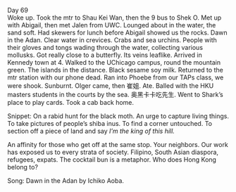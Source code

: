 Day 69  
Woke up. Took the mtr to Shau Kei Wan, then the 9 bus to Shek O. Met up with Abigail, then met Jalen from UWC. Lounged about in the water, the sand soft. Had skewers for lunch before Abigail showed us the rocks. Dawn in the Adan. Clear water in crevices. Crabs and sea urchins. People with their gloves and tongs wading through the water, collecting various mollusks. Got really close to a butterfly. Its veins leaflike. Arrived in Kennedy town at 4\. Walked to the UChicago campus, round the mountain green. The islands in the distance. Black sesame soy milk. Returned to the mtr station with our phone dead. Ran into Phoebe from our TAPs class, we were shook. Sunburnt. Olger came, then 崔姐. Ate. Balled with the HKU masters students in the courts by the sea. 奥黑卡卡吃先生. Went to Shark’s place to play cards. Took a cab back home. 

Snippet: On a rabid hunt for the black moth. An urge to capture living things. To take pictures of people’s shiba inus. To find a corner untouched. To section off a piece of land and say *I’m the king of this hill.*

An affinity for those who get off at the same stop. Your neighbors. Our work has exposed us to every strata of society. Filipino, South Asian diaspora, refugees, expats. The cocktail bun is a metaphor. Who does Hong Kong belong to?

Song: Dawn in the Adan by Ichiko Aoba.